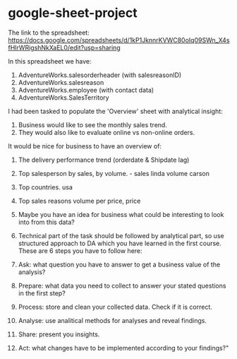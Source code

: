 # google-sheet-project

The link to the spreadsheet: https://docs.google.com/spreadsheets/d/1kP1JknnrKVWC80oIq09SWn_X4sfHIrWRigshNkXaEL0/edit?usp=sharing

In this spreadsheet we have:
1. AdventureWorks.salesorderheader (with salesreasonID)
2. AdventureWorks.salesreason
3. AdventureWorks.employee (with contact data)
4. AdventureWorks.SalesTerritory

I had been tasked to populate the 'Overview' sheet with analytical insight:
1. Business would like to see the monthly sales trend.
2. They would also like to evaluate online vs non-online orders.

It would be nice for business to have an overview of:
1. The delivery performance trend (orderdate & Shipdate lag)
2. Top salesperson by sales, by volume. - sales linda volume carson
3. Top countries. usa
4. Top sales reasons volume per price, price
5. Maybe you have an idea for business what could be interesting to look into from this data?

6. Technical part of the task should be followed by analytical part, so use structured approach to DA which you have learned in the first course. These are 6 steps you have to follow here:
1. Ask: what question you have to answer to get a business value of the analysis?
2. Prepare: what data you need to collect to answer your stated questions in the first step?
3. Process: store and clean your collected data. Check if it is correct.
4. Analyse: use analitical methods for analyses and reveal findings.
5. Share: present you insights.
6. Act: what changes have to be implemented according to your findings?"
